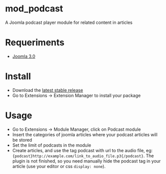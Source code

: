 # mod_podcast
A Joomla podcast player module for related content in articles

# Requeriments
* [Joomla 3.0](http://www.joomla.org/download.html)

# Install
* Download the [latest stable release](https://github.com/klarkc/mod_podcast/releases)
* Go to Extensions -> Extension Manager to install your package

# Usage
* Go to Extensions -> Module Manager, click on Podcast module
* Insert the categories of joomla articles where your podcast articles will be stored
* Set the limit of podcasts in the module
* Create articles, and use the tag podcast with url to the audio file, eg: `{podcast}http://example.com/link_to_audio_file.p3{/podcast}`. The plugin is not finished, so you need manually hide the podcast tag in your article (use your editor or css `display: none`).